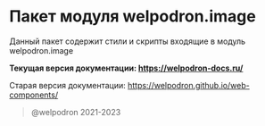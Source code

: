 # Пакет модуля welpodron.image

Данный пакет содержит стили и скрипты входящие в модуль welpodron.image 

**Текущая версия документации: https://welpodron-docs.ru/**

Старая версия документации: https://welpodron.github.io/web-components/

> @welpodron 2021-2023
